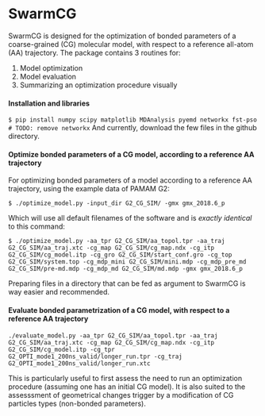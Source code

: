 # SwarmCG

SwarmCG is designed for the optimization of bonded parameters of a coarse-grained (CG) molecular model, with respect to a reference all-atom (AA) trajectory. The package contains 3 routines for:

1. Model optimization
2. Model evaluation
3. Summarizing an optimization procedure visually

#### Installation and libraries

`$ pip install numpy scipy matplotlib MDAnalysis pyemd networkx fst-pso # TODO: remove networkx`
And currently, download the few files in the github directory.

#### Optimize bonded parameters of a CG model, according to a reference AA trajectory

For optimizing bonded parameters of a model according to a reference AA trajectory, using the example data of PAMAM G2:

`$ ./optimize_model.py -input_dir G2_CG_SIM/ -gmx gmx_2018.6_p`

Which will use all default filenames of the software and is *exactly identical* to this command:

`$ ./optimize_model.py -aa_tpr G2_CG_SIM/aa_topol.tpr -aa_traj G2_CG_SIM/aa_traj.xtc -cg_map G2_CG_SIM/cg_map.ndx -cg_itp G2_CG_SIM/cg_model.itp -cg_gro G2_CG_SIM/start_conf.gro -cg_top G2_CG_SIM/system.top -cg_mdp_mini G2_CG_SIM/mini.mdp -cg_mdp_pre_md G2_CG_SIM/pre-md.mdp -cg_mdp_md G2_CG_SIM/md.mdp -gmx gmx_2018.6_p`

Preparing files in a directory that can be fed as argument to SwarmCG is way easier and recommended.

#### Evaluate bonded parametrization of a CG model, with respect to a reference AA trajectory

`./evaluate_model.py -aa_tpr G2_CG_SIM/aa_topol.tpr -aa_traj G2_CG_SIM/aa_traj.xtc -cg_map G2_CG_SIM/cg_map.ndx -cg_itp G2_CG_SIM/cg_model.itp -cg_tpr G2_OPTI_mode1_200ns_valid/longer_run.tpr -cg_traj G2_OPTI_mode1_200ns_valid/longer_run.xtc`

This is particularly useful to first assess the need to run an optimization procedure (assuming one has an initial CG model). It is also suited to the assesssment of geometrical changes trigger by a modification of CG particles types (non-bonded parameters).
